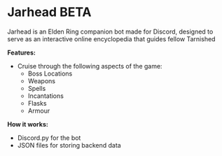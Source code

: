 # Jarhead BETA

Jarhead is an Elden Ring companion bot made for Discord, designed to serve as an interactive online encyclopedia that guides fellow Tarnished

**Features:**
- Cruise through the following aspects of the game:
  - Boss Locations
  - Weapons
  - Spells
  - Incantations
  - Flasks
  - Armour

**How it works:**
- Discord.py for the bot
- JSON files for storing backend data



